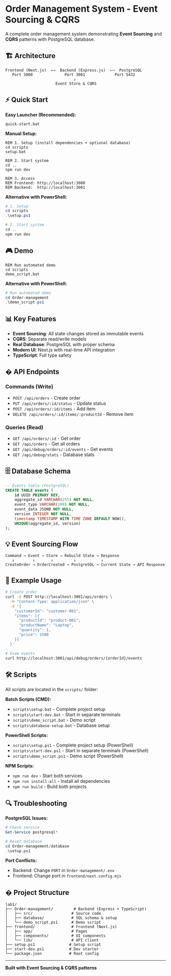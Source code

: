 # Order Management System - Event Sourcing & CQRS

A complete order management system demonstrating **Event Sourcing** and **CQRS** patterns with PostgreSQL database.

## 🏗️ Architecture

```
Frontend (Next.js)  ←→  Backend (Express.js)  ←→  PostgreSQL
   Port 3000              Port 3001             Port 5432
                              ↓
                      Event Store & CQRS
```

## ⚡ Quick Start

**Easy Launcher (Recommended):**
```batch
quick-start.bat
```

**Manual Setup:**
```batch
REM 1. Setup (install dependencies + optional database)
cd scripts
setup.bat

REM 2. Start system
cd ..
npm run dev

REM 3. Access
REM Frontend: http://localhost:3000
REM Backend:  http://localhost:3001
```

**Alternative with PowerShell:**
```powershell
# 1. Setup
cd scripts
.\setup.ps1

# 2. Start system
cd ..
npm run dev
```

## 🎮 Demo

```batch
REM Run automated demo
cd scripts
demo_script.bat
```

**Alternative with PowerShell:**
```powershell
# Run automated demo
cd Order-management
.\demo_script.ps1
```

## 📊 Key Features

- **Event Sourcing**: All state changes stored as immutable events
- **CQRS**: Separate read/write models  
- **Real Database**: PostgreSQL with proper schema
- **Modern UI**: Next.js with real-time API integration
- **TypeScript**: Full type safety

## � API Endpoints

### Commands (Write)
- `POST /api/orders` - Create order
- `PUT /api/orders/:id/status` - Update status
- `POST /api/orders/:id/items` - Add item
- `DELETE /api/orders/:id/items/:productId` - Remove item

### Queries (Read)  
- `GET /api/orders/:id` - Get order
- `GET /api/orders` - Get all orders
- `GET /api/debug/orders/:id/events` - Get events
- `GET /api/debug/stats` - Database stats

## 🗄️ Database Schema

```sql
-- Events table (PostgreSQL)
CREATE TABLE events (
    id UUID PRIMARY KEY,
    aggregate_id VARCHAR(255) NOT NULL,
    event_type VARCHAR(100) NOT NULL,
    event_data JSONB NOT NULL,
    version INTEGER NOT NULL,
    timestamp TIMESTAMP WITH TIME ZONE DEFAULT NOW(),
    UNIQUE(aggregate_id, version)
);
```

## 💡 Event Sourcing Flow

```
Command → Event → Store → Rebuild State → Response
   ↓        ↓       ↓         ↓           ↓
CreateOrder → OrderCreated → PostgreSQL → Current State → API Response
```

## 🧪 Example Usage

```bash
# Create order
curl -X POST http://localhost:3001/api/orders \
  -H "Content-Type: application/json" \
  -d '{
    "customerId": "customer-001",
    "items": [{
      "productId": "product-001", 
      "productName": "Laptop",
      "quantity": 1,
      "price": 1500
    }]
  }'

# View events
curl http://localhost:3001/api/debug/orders/{orderId}/events
```

## 🛠️ Scripts

All scripts are located in the `scripts/` folder:

**Batch Scripts (CMD):**
- `scripts\setup.bat` - Complete project setup
- `scripts\start-dev.bat` - Start in separate terminals
- `scripts\demo_script.bat` - Demo script
- `scripts\database-setup.bat` - Database setup

**PowerShell Scripts:**
- `scripts\setup.ps1` - Complete project setup (PowerShell)
- `scripts\start-dev.ps1` - Start in separate terminals (PowerShell)
- `scripts\demo_script.ps1` - Demo script (PowerShell)

**NPM Scripts:**
- `npm run dev` - Start both services
- `npm run install:all` - Install all dependencies  
- `npm run build` - Build both projects

## 🔍 Troubleshooting

**PostgreSQL Issues:**
```powershell
# Check service
Get-Service postgresql*

# Reset database  
cd Order-management/database
.\setup.ps1
```

**Port Conflicts:**
- Backend: Change `PORT` in `Order-management/.env`
- Frontend: Change port in `frontend/next.config.mjs`

## � Project Structure

```
lab1/
├── Order-management/         # Backend (Express + TypeScript)
│   ├── src/                 # Source code
│   ├── database/            # SQL schema & setup
│   └── demo_script.ps1      # Demo script
├── frontend/                # Frontend (Next.js)
│   ├── app/                 # Pages
│   ├── components/          # UI components  
│   └── lib/                 # API client
├── setup.ps1               # Setup script
├── start-dev.ps1           # Dev starter
└── package.json            # Root config
```

---
**Built with Event Sourcing & CQRS patterns**
